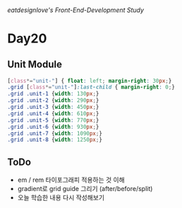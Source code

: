 ###### eatdesignlove's Front-End-Development Study

# Day20

## Unit Module
```css
[class*="unit-"] { float: left; margin-right: 30px;}
.grid [class*="unit-"]:last-child { margin-right: 0;}
.grid .unit-1 {width: 130px;}
.grid .unit-2 {width: 290px;}
.grid .unit-3 {width: 450px;}
.grid .unit-4 {width: 610px;}
.grid .unit-5 {width: 770px;}
.grid .unit-6 {width: 930px;}
.grid .unit-7 {width: 1090px;}
.grid .unit-8 {width: 1250px;}
```

## 

## 

## 



## ToDo
- em / rem 타이포그래피 적용하는 것 이해
- gradient로 grid guide 그리기 (after/before/split) 
- 오늘 학습한 내용 다시 작성해보기 

